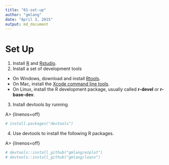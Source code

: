 ```yaml
---
title: "01-set-up"
author: "gmlang"
date: "April 3, 2015"
output: md_document
---
```


# Set Up

1. Install [R](http://www.r-project.org) and [Rstudio](http://www.rstudio.com/products/rstudio/download/).
2. Install a set of development tools
* On Windows, download and install [Rtools](http://cran.r-project.org/bin/windows/Rtools/). 
* On Mac, install the [Xcode command line tools](https://developer.apple.com/downloads). 
* On Linux, install the R development package, usually called **r-devel** or **r-base-dev**.
3. Install devtools by running 

A> {linenos=off}

```r
# install.packages("devtools")
```

4. Use devtools to install the following R packages.

A> {linenos=off}

```r
# devtools::install_github("gmlang/ezplot")
# devtools::install_github("gmlang/loans")
```
